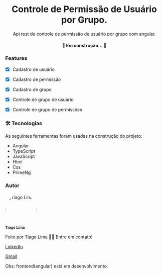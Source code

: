  
<h1 align="center">Controle de Permissão de Usuário por Grupo.</h1>

<p align="center">Api rest de controle de permissão de usuário por grupo com angular.</p>


<h4 align="center"> 
	🚧 Em construção... 🚧
</h4>


### Features
- [x] Cadastro de usuário
- [x] Cadastro de permissão
- [x] Cadastro de grupo
- [x] Controle de grupo de usuário
- [x] Controle de grupo de permissões 


### 🛠 Tecnologias
As seguintes ferramentas foram usadas na construção do projeto:
- Angular 
- TypeScript
- JavaScript
- Html
- Css
- PrimeNg


### Autor
 
<a href="https://media-exp1.licdn.com/dms/image/C4D03AQFi1T6CcqeAHQ/profile-displayphoto-shrink_200_200/0/1572101384391?e=1613606400&v=beta&t=uSf-zZbyhIyh5VDmqcRjuicxUhe5tRmJBxueUp9-WeI">
 <img style="border-radius: 50%;" src="https://media-exp1.licdn.com/dms/image/C4D03AQFi1T6CcqeAHQ/profile-displayphoto-shrink_200_200/0/1572101384391?e=1613606400&v=beta&t=uSf-zZbyhIyh5VDmqcRjuicxUhe5tRmJBxueUp9-WeI" width="100px;" alt="Tiago Lima"/>
 <br />
 <sub><b>Tiago Lima</b></sub>
 </a>


Feito por Tiago Lima 👋🏽 Entre em contato!

<a href="https://www.linkedin.com/in/tiago-santos-de-lima-20941b11b">LinkedIn</a>

<a href="tiago.ldeveloper@gmail.com">Gmail</a>


Obs: frontend(angular) está em desenvolvimento.
